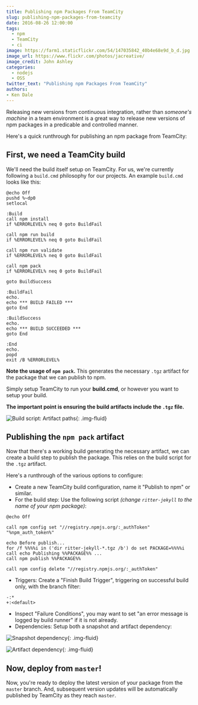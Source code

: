 ```yaml
---
title: Publishing npm Packages From TeamCity
slug: publishing-npm-packages-from-teamcity
date: 2016-08-26 12:00:00
tags:
  - npm
  - TeamCity
  - ci
image: https://farm1.staticflickr.com/54/147035842_40b4e68e9d_b_d.jpg
image_url: https://www.flickr.com/photos/jacreative/
image_credit: John Ashley
categories:
  - nodejs
  - OSS
twitter_text: "Publishing npm Packages From TeamCity"
authors: 
- Ken Dale
---
```


Releasing new versions from continuous integration, rather than *someone's machine* in a team environment is a great way to release new versions of npm packages in a predicable and controlled manner.

Here's a quick runthrough for publishing an npm package from TeamCity:

## First, we need a TeamCity build

We'll need the build itself setup on TeamCity. For us, we're currently following a `build.cmd` philosophy for our projects. An example `build.cmd` looks like this:

```
@echo Off
pushd %~dp0
setlocal

:Build
call npm install
if %ERRORLEVEL% neq 0 goto BuildFail

call npm run build
if %ERRORLEVEL% neq 0 goto BuildFail

call npm run validate
if %ERRORLEVEL% neq 0 goto BuildFail

call npm pack
if %ERRORLEVEL% neq 0 goto BuildFail

goto BuildSuccess

:BuildFail
echo.
echo *** BUILD FAILED ***
goto End

:BuildSuccess
echo.
echo *** BUILD SUCCEEDED ***
goto End

:End
echo.
popd
exit /B %ERRORLEVEL%
```

**Note the usage of `npm pack`.** This generates the necessary `.tgz` artifact for the package that we can publish to npm.

Simply setup TeamCity to run your **build.cmd**, or however you want to setup your build.

**The important point is ensuring the build artifacts include the `.tgz` file.**

![Build script: Artifact paths](/images/publishing-npm-packages-from-teamcity/build-script-artifact-paths.png){: .img-fluid}

## Publishing the `npm pack` artifact

Now that there's a working build generating the necessary artifact, we can create a build step to publish the package. This relies on the build script for the `.tgz` artifact.

Here's a runthrough of the various options to configure:

- Create a new TeamCity build configuration, name it "Publish to npm" or similar.
- For the build step: Use the following script *(change `ritter-jekyll` to the name of your npm package)*:

```
@echo Off

call npm config set "//registry.npmjs.org/:_authToken" "%npm_auth_token%"

echo Before publish...
for /f %%%%i in ('dir ritter-jekyll-*.tgz /b') do set PACKAGE=%%%%i
call echo Publishing %%PACKAGE%% ...
call npm publish %%PACKAGE%%

call npm config delete "//registry.npmjs.org/:_authToken"
```

- Triggers: Create a "Finish Build Trigger", triggering on successful build only, with the branch filter:

```
-:*
+:<default>
```

- Inspect "Failure Conditions", you may want to set "an error message is logged by build runner" if it is not already.
- Dependencies: Setup both a snapshot and artifact dependency:

![Snapshot dependency](/images/publishing-npm-packages-from-teamcity/publish-snapshot-dependency.png){: .img-fluid}

![Artifact dependency](/images/publishing-npm-packages-from-teamcity/publish-artifact-dependency.png){: .img-fluid}

## Now, deploy from `master`!

Now, you're ready to deploy the latest version of your package from the `master` branch. And, subsequent version updates will be automatically published by TeamCity as they reach `master`.
